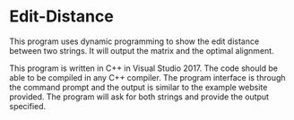 # Edit-Distance
This program uses dynamic programming to show the edit distance between two strings. 
It will output the matrix and the optimal alignment. 

This program is written in C++ in Visual Studio 2017.
The code should be able to be compiled in any C++ compiler.
The program interface is through the command prompt and the output is similar 
to the example website provided.
The program will ask for both strings and provide the output specified.
